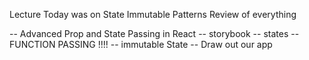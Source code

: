 Lecture Today was on State
Immutable Patterns
Review of everything

-- Advanced Prop and State Passing in React
  -- storybook
  -- states
-- FUNCTION PASSING !!!!
-- immutable State
-- Draw out our app 